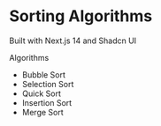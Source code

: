 # Sorting Algorithms

Built with Next.js 14 and Shadcn UI

Algorithms

- Bubble Sort
- Selection Sort
- Quick Sort
- Insertion Sort
- Merge Sort
